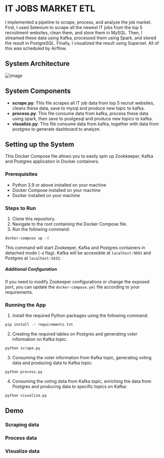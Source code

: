 IT JOBS MARKET ETL
===============================

I implemented a pipeline to scrape, process, and analyze the job market. First, I used Selenium to scrape all the newest IT jobs from the top 5 recruitment websites, clean them, and store them in MySQL. Then, I streamed these data using Kafka, processed them using Spark, and stored the result in PostgreSQL. Finally, I visualized the result using Superset. All of this was scheduled by Airflow. 

## System Architecture
![image](https://github.com/user-attachments/assets/48f5dc11-cbb6-4662-9037-67f9bc8a76b3)

## System Components
- **scrape.py**: This file scrapes all IT job data from top 5 recruit websites, cleans these data, save to mysql and produce new topic to kafka.
- **process.py**: This file consume data from kafka, process these data using spark, then save to postgesql and produce new topics to kafka.
- **visualize.py**: This file consume data from kafka, together with data from postgres to generate dashboard to analyze.

## Setting up the System
This Docker Compose file allows you to easily spin up Zookkeeper, Kafka and Postgres application in Docker containers. 

### Prerequisites
- Python 3.9 or above installed on your machine
- Docker Compose installed on your machine
- Docker installed on your machine

### Steps to Run
1. Clone this repository.
2. Navigate to the root containing the Docker Compose file.
3. Run the following command:

```bash
docker-compose up -d
```
This command will start Zookeeper, Kafka and Postgres containers in detached mode (`-d` flag). Kafka will be accessible at `localhost:9092` and Postgres at `localhost:5432`.

##### Additional Configuration
If you need to modify Zookeeper configurations or change the exposed port, you can update the `docker-compose.yml` file according to your requirements.

### Running the App
1. Install the required Python packages using the following command:

```bash
pip install -r requirements.txt
```

2. Creating the required tables on Postgres and generating voter information on Kafka topic:

```bash
python scrape.py
```

3. Consuming the voter information from Kafka topic, generating voting data and producing data to Kafka topic:

```bash
python process.py
```

4. Consuming the voting data from Kafka topic, enriching the data from Postgres and producing data to specific topics on Kafka:

```bash
python visualize.py
```

## Demo
### Scraping data

### Process data

### Visualize data





